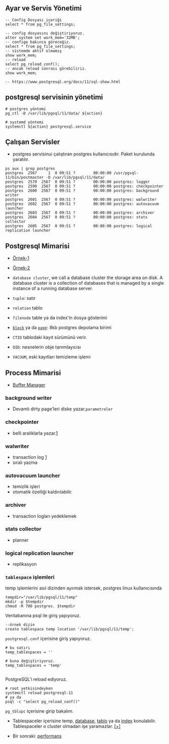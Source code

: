 ## Ayar ve Servis Yönetimi

```
-- Config Dosyası içeriği
select * from pg_file_settings;

-- config dosyasını değiştiriyoruz.
alter system set work_mem='32MB';
-- confige bakınca göreceğiz.
select * from pg_file_settings;
-- sistemde aktif olmamış
show work_mem;
-- reload
select pg_reload_conf();
-- ancak reload sonrası görebiliriz.
show work_mem;

-- https://www.postgresql.org/docs/11/sql-show.html
```

## postgresql servisinin yönetimi
```
# postgres yöntemi
pg_ctl -D /var/lib/pgsql/11/data/ ${action}

# systemd yöntemi
systemctl ${action} postgresql.service

```
## Çalışan Servisler
* postgres servisinui çalıştıran postgres kullanıcısıdır. Paket kurulunda yaratılır.

```
ps aux | grep postgres
postgres  2567     1  0 09:51 ?        00:00:00 /usr/pgsql-11/bin/postmaster -D /var/lib/pgsql/11/data/
postgres  2579  2567  0 09:51 ?        00:00:00 postgres: logger
postgres  2599  2567  0 09:51 ?        00:00:00 postgres: checkpointer
postgres  2600  2567  0 09:51 ?        00:00:00 postgres: background writer
postgres  2601  2567  0 09:51 ?        00:00:00 postgres: walwriter
postgres  2602  2567  0 09:51 ?        00:00:00 postgres: autovacuum launcher
postgres  2603  2567  0 09:51 ?        00:00:00 postgres: archiver
postgres  2604  2567  0 09:51 ?        00:00:00 postgres: stats collector
postgres  2605  2567  0 09:51 ?        00:00:00 postgres: logical replication launcher
```

## Postgresql Mimarisi
* [Örnek-1](http://rachbelaid.com/introduction-to-postgres-physical-storage/)
* [Örnek-2](http://www.interdb.jp/pg/)

* `database cluster`, we call a database cluster the storage area on disk. A database cluster is a collection of databases that is managed by a single instance of a running database server.
* `tuple`: satır
* `relation` tablo
* `filenode` table ya da index'in dosya gösterimi
* [`block`](http://www.interdb.jp/pg/pgsql01.html#_1.3.) ya da [`page`](http://www.interdb.jp/pg/img/fig-1-04.png): 8kb postgres depolama birimi
* `CTID` tablodaki kayıt sürümünü verir.

* `OID`: nesnelerin obje tanımlayıcısı
* `VACUUM`, eski kayıtları temizleme işlemi

## Process Mimarisi
* [Buffer Manager](http://www.interdb.jp/pg/img/fig-8-02.png)

### background writer
* Devamlı dirty page'leri diske yazar.`parametreler`

### checkpointer
* belli aralıklarla yazar.[1](http://www.interdb.jp/pg/pgsql09.html#_9.7.)

### walwriter
* transaction log [1](http://www.interdb.jp/pg/pgsql09.html#_9.9.)
* sıralı yazma

### autovacuum launcher
* temizlik işleri
* otomatik özelliği kaldırılabilir.
### archiver
* transaction logları yedeklemek

### stats collector
* planner
### logical replication launcher
* replikasyon

### `tablespace` işlemleri
temp işlemlerini asıl dizinden ayırmak istersek, postgres linux kullanıcısında

```
tempdir="/var/lib/pgsql/11/temp"
mkdir -p $tempdir
chmod -R 700 postgres. $tempdir
```

Veritabanına psql ile giriş yapıyoruz.

```
--örnek dizin
create tablespace temp location '/var/lib/pgsql/11/temp';
```

`postgresql.conf` içerisine giriş yapıyoruz.

```
# bu satırı
temp_tablespaces = ''

# buna değiştiriyoruz.
temp_tablespaces = 'temp'


```

PostgreSQL'i reload ediyoruz.
```
# root yetkisindeyken
systemctl reload postgresql-11
# ya da
psql -c "select pg_reload_conf()"

```
`pg_tblspc` içerisine girip bakalım.

* Tablespaceler içerisine
temp, [database](https://www.postgresql.org/docs/11/sql-createdatabase.html), [tablo](https://www.postgresql.org/docs/11/sql-createtable.html) ya da [index](https://www.postgresql.org/docs/11/sql-createindex.html) konulabilir. Tablespaceler o cluster olmadan işe yaramazlar. [[+]](https://www.postgresql.org/docs/11/sql-createtablespace.html)

* Bir sonraki:
[performans](performans.md)
